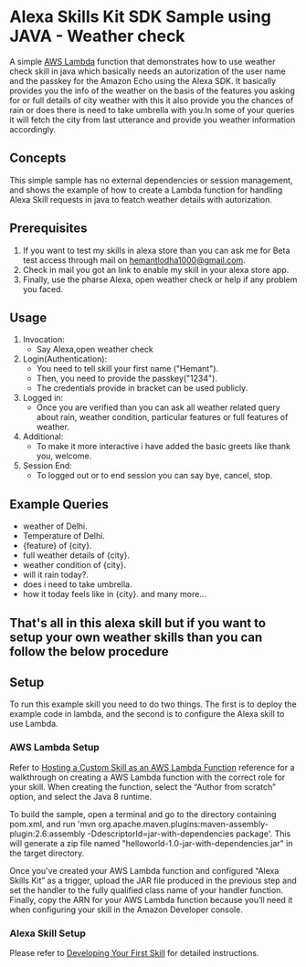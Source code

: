 # Alexa Skills Kit SDK Sample using JAVA - Weather check
A simple [AWS Lambda](http://aws.amazon.com/lambda) function that demonstrates how to use weather check skill in java which basically needs an autorization of the user name and the passkey for the Amazon Echo using the Alexa SDK. It basically provides you the info of the weather on the basis of the features you asking for or full details of city weather with this it also provide you the chances of rain or does there is need to take umbrella with you.In some of your queries it will fetch the city from last utterance and provide you weather information accordingly.

## Concepts
This simple sample has no external dependencies or session management, and shows the example of how to create a Lambda function for handling Alexa Skill requests in java to featch weather details with autorization.

## Prerequisites
1. If you want to test my skills in alexa store than you can ask me for Beta test access through mail on hemantlodha1000@gmail.com.
2. Check in mail you got an link to enable my skill in your alexa store app.
3. Finally, use the pharse Alexa, open weather check or help if any problem you faced.

## Usage
1. Invocation:
   * Say Alexa,open weather check
2. Login(Authentication):
   * You need to tell skill your first name ("Hemant").
   * Then, you need to provide the passkey("1234").
   * The credentials provide in bracket can be used publicly.
3. Logged in:
   * Once you are verified than you can ask all weather related query about rain, weather condition, particular features or full features of weather.
4. Additional:
   * To make it more interactive i have added the basic greets like thank you, welcome.
5. Session End:
   * To logged out or to end session you can say bye, cancel, stop.

## Example Queries
* weather of Delhi.
* Temperature of Delhi.
* {feature} of {city}.
* full weather details of {city}.
* weather condition of {city}.
* will it rain today?.
* does i need to take umbrella.
* how it today feels like in {city}.
  and many more...


## That's all in this alexa skill but if you want to setup your own weather skills than you can follow the below procedure

## Setup
To run this example skill you need to do two things. The first is to deploy the example code in lambda, and the second is to configure the Alexa skill to use Lambda. 

### AWS Lambda Setup
Refer to [Hosting a Custom Skill as an AWS Lambda Function](https://developer.amazon.com/docs/custom-skills/host-a-custom-skill-as-an-aws-lambda-function.html) reference for a walkthrough on creating a AWS Lambda function with the correct role for your skill. When creating the function, select the “Author from scratch” option, and select the Java 8 runtime.

To build the sample, open a terminal and go to the directory containing pom.xml, and run 'mvn org.apache.maven.plugins:maven-assembly-plugin:2.6:assembly -DdescriptorId=jar-with-dependencies package'. This will generate a zip file named "helloworld-1.0-jar-with-dependencies.jar" in the target directory.
 
Once you've created your AWS Lambda function and configured “Alexa Skills Kit” as a trigger, upload the JAR file produced in the previous step and set the handler to the fully qualified class name of your handler function. Finally, copy the ARN for your AWS Lambda function because you’ll need it when configuring your skill in the Amazon Developer console.

### Alexa Skill Setup
Please refer to [Developing Your First Skill](https://developer.amazon.com/docs/alexa-skills-kit-sdk-for-java/develop-your-first-skill.html) for detailed instructions.
